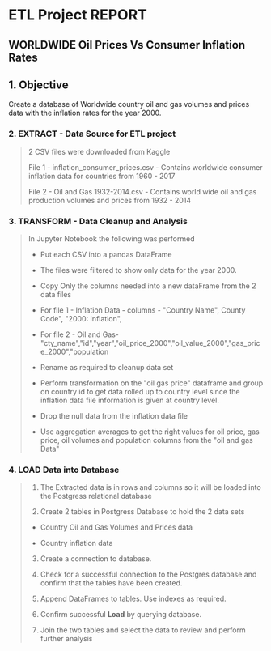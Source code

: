 # ETL Project REPORT



## WORLDWIDE Oil Prices Vs Consumer Inflation Rates



## 1. Objective

Create a database of Worldwide country oil and gas volumes and prices data with the inflation rates for the year 2000. 



### 2.  EXTRACT - Data Source for ETL project

>2 CSV files were downloaded from Kaggle
>
>File 1 - inflation_consumer_prices.csv - Contains worldwide consumer inflation data for countries from 1960 - 2017
>
>File 2 - Oil and Gas 1932-2014.csv - Contains world wide oil and gas production volumes and prices from 1932 - 2014



### 3. **TRANSFORM - Data Cleanup and Analysis**

>In Jupyter Notebook the following was performed
>
>* Put each CSV into a pandas DataFrame
>
>* The files were filtered to show only data for the year 2000.
>
>* Copy Only the columns needed into a new dataFrame from the 2 data files
>  * For file 1 - Inflation Data - columns - "Country Name", County Code", "2000: Inflation",	
>  * For file 2 - Oil and Gas-"cty_name","id","year","oil_price_2000","oil_value_2000","gas_price_2000","population
>
>* Rename as required to cleanup data set
>
>* Perform transformation on the "oil gas price" dataframe and group on country id to get data rolled up to country level since the inflation data file information is given at country level. 
>
>* Drop the null data from the inflation data file
>
>* Use aggregation averages to get the right values for oil price, gas price, oil volumes and population columns from the "oil and gas Data"



### 4.  LOAD Data into Database

>1. The Extracted data is in rows and columns so it will be loaded into the Postgress relational database
>
>2. Create 2 tables in Postgress Database to hold the 2 data sets
>
>*  Country Oil and Gas Volumes and Prices data
>
>* Country inflation data
>
>3. Create a connection to database.
>
>4. Check for a successful connection to the Postgres database and confirm that the tables have been created.
>
>5. Append DataFrames to tables. Use indexes as required.
>
>6. Confirm successful **Load** by querying database.
>
>7. Join the two tables and select the data to review and perform further analysis

